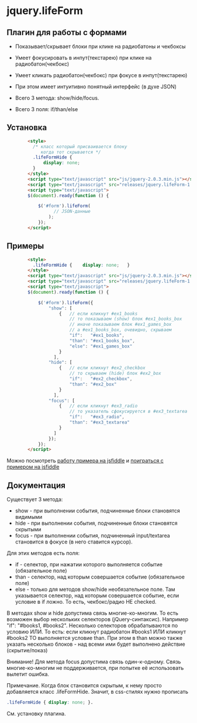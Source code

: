 jquery.lifeForm
============================

Плагин для работы с формами
-----------

  * Показывает/скрывает блоки при клике на 
    радиобатоны и чекбоксы

  * Умеет фокусировать в инпут(текстарею) при клике на радиобатон(чекбокс)

  * Умеет кликать радиобатон(чекбокс) при фокусе в инпут(текстарею)

  * При этом имеет интуитивно понятный интерфейс (в духе JSON)

  * Всего 3 метода: show/hide/focus.

  * Всего 3 поля: if/than/else


Установка
---------
```html
        <style>
          /* класс который присваивается блоку 
             когда тот скрывается */
          .lifeFormHide {
              display: none;
          }
        </style>
        <script type="text/javascript" src="js/jquery-2.0.3.min.js"></script>
        <script type="text/javascript" src="releases/jquery.lifeForm-1.0.js"></script>
        <script type="text/javascript">
        $(document).ready(function () {

            $('#form').lifeForm(
                  // JSON-данные
                );
            });
        </script>
```

Примеры
---------
```html
        <style>
          .lifeFormHide {    display: none;   }
        </style>
        <script type="text/javascript" src="js/jquery-2.0.3.min.js"></script>
        <script type="text/javascript" src="releases/jquery.lifeForm-1.0.js"></script>
        <script type="text/javascript">
        $(document).ready(function () {

            $('#form').lifeForm({
                "show": [
                    {   // если кликнут #ex1_books
                        // то показываем (show) блок #ex1_books_box
                        // иначе показываем блок #ex1_games_box
                        // а #ex1_books_box, очевидно, скрываем
                        "if":   "#ex1_books",
                        "than": "#ex1_books_box",
                        "else": "#ex1_games_box"
                    }
                  ],
                "hide": [
                    {   // если кликнут #ex2_checkbox
                        // то скрываем (hide) блок #ex2_box
                        "if":   "#ex2_checkbox",
                        "than": "#ex2_box"
                    }
                  ],
                "focus": [
                    {   // если кликнут #ex3_radio
                        // то указатель сфокусируется в #ex3_textarea
                        "if":   "#ex3_radio",
                        "than": "#ex3_textarea"
                    }
                  ]
                });
            });
        </script>
```

Можно посмотреть [работу примера на jsfiddle][1] и [поиграться с примером на jsfiddle][2]

Документация
------------

 Существует 3 метода:

  * show - при выполнении события, подчиненные блоки становятся видимыми
  * hide - при выполнении события, подчиненные блоки становятся скрытыми
  * focus - при выполнении события, подчиненный input/textarea становится в фокусе (в него ставится курсор).

Для этих методов есть поля:

  * if - селектор, при нажатии которого выполняется событие (обязательное поле)
  * than - селектор, над которым совершается событие (обязательное поле)
  * else - только для методов show/hide необязательное поле. Там указывается селектор, над которым совершается событие, если условие в if ложно. То есть, чекбокс/радио НЕ checked.

В методах show и hide допустима связь многие-ко-многим. То есть возможен выбор нескольких селекторов (jQuery-синтаксис). Например "if": "#books1, #books2". Несколько селекторов обрабатываются по условию ИЛИ. То есть: если кликнут радиобатон #books1 ИЛИ кликнут #books2 ТО выполняется условие than. При этом в than можно также указать несколько блоков - над всеми ими будет выполнено действие (скрытие/показ)

Внимание! Для метода focus допустима связь один-к-одному. Связь многие-ко-многим не поддерживается, при попытке её использовать вылетит ошибка.
 
Примечание. Когда блок становится скрытым, к нему просто добавляется класс .lifeFormHide. Значит, в css-стилях нужно прописать
```css
.lifeFormHide { display: none; }.
 ```
 См. установку плагина.

[1]: https://jsfiddle.net/fattan/8vb9pLkd/6/embedded/result/
[2]: https://jsfiddle.net/fattan/8vb9pLkd/6/